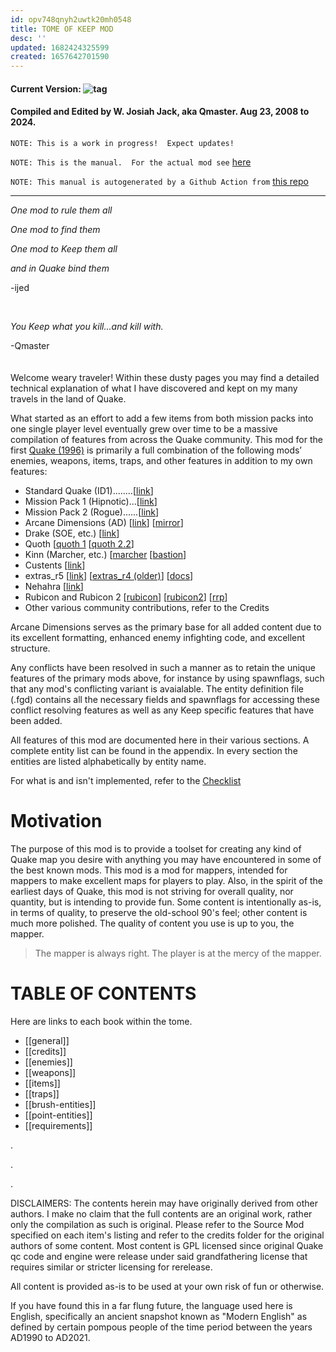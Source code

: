 ```yaml
---
id: opv748qnyh2uwtk20mh0548
title: TOME OF KEEP MOD
desc: ''
updated: 1682424325599
created: 1657642701590
---
```

#### Current Version: ![tag](https://img.shields.io/github/v/tag/JosiahJack/Keep?label=Latest%20Release)
#### Compiled and Edited by W. Josiah Jack, aka Qmaster.  Aug 23, 2008 to 2024.
`NOTE: This is a work in progress!  Expect updates!`

`NOTE: This is the manual.  For the actual mod see` [here](https://github.com/JosiahJack/Keep)

`NOTE: This manual is autogenerated by a Github Action from` [this repo](https://github.com/JosiahJack/KeepModReadme)

---

_One mod to rule them all_

_One mod to find them_

_One mod to Keep them all_

_and in Quake bind them_

-ijed

<br />

_You Keep what you kill...and kill with._

-Qmaster
<br />
<br />
<br />
Welcome weary traveler!  Within these dusty pages you may find a detailed technical explanation of what I have discovered and kept on my many travels in the land of Quake.

What started as an effort to add a few items from both mission packs into one single player level eventually grew over time to be a massive compilation of features from across the Quake community.
This mod for the first [Quake (1996)](https://quake.fandom.com/wiki/Quake) is primarily a full combination of the following mods’ enemies, weapons, items, traps, and other features in addition to
my own features:
* Standard Quake (ID1)........[[link](https://quake.fandom.com/wiki/Quake)]
* Mission Pack 1 (Hipnotic)...[[link](https://quake.fandom.com/wiki/Quake_Mission_Pack_1:_Scourge_of_Armagon)]
* Mission Pack 2 (Rogue)......[[link](https://quake.fandom.com/wiki/Quake_Mission_Pack_2:_Dissolution_of_Eternity)]
* Arcane Dimensions (AD) [[link](http://www.simonoc.com/pages/design/sp/ad.htm)] [[mirror](https://www.quaddicted.com/reviews/ad_v1_80p1final.html)]
* Drake (SOE, etc.) [[link](https://www.quaddicted.com/reviews/something_wicked.html)]
* Quoth [[quoth 1](https://www.quaddicted.com/webarchive/kell.quaddicted.com/) [[quoth 2.2](https://tomeofpreach.wordpress.com/quoth/)]
* Kinn (Marcher, etc.) [[marcher](https://www.quaddicted.com/reviews/kinn_marcher.html) [[bastion](https://www.quaddicted.com/reviews/kinn_bastion.html)]
* Custents [[link](https://www.quakewiki.net/quake-1/mods/custents-custom-entities/)]
* extras_r5 [[link](https://github.com/khreathor/extras_r5)] [[extras_r4 (older)](https://www.quakewiki.net/quake-1/mods/extras-r4/)] [[docs](http://khreathor.xyz/jam/extras/index.html)]
* Nehahra [[link](https://www.quaddicted.com/reviews/nehahra.html)]
* Rubicon and Rubicon 2 [[rubicon](https://www.quaddicted.com/reviews/rubicon.html)] [[rubicon2](https://www.quaddicted.com/reviews/rubicon2.html)] [[rrp](https://www.quaddicted.com/reviews/rrp.html)]
* Other various community contributions, refer to the Credits


Arcane Dimensions serves as the primary base for all added content due to its excellent formatting, enhanced enemy infighting code, and excellent structure.

Any conflicts have been resolved in such a manner as to retain the unique features of the primary mods above, for instance by using spawnflags, such that any mod's conflicting variant is avaialable.
The entity definition file (.fgd) contains all the necessary fields and spawnflags for accessing these conflict resolving features as well as any Keep specific features that have been added.

All features of this mod are documented here in their various sections.  A complete entity list can be found in the appendix.  In every section the entities are listed alphabetically by entity name.

For what is and isn't implemented, refer to the [Checklist](https://github.com/JosiahJack/KeepModReadme/blob/master/KeepFeatureChecklist.xlsx)

# Motivation

The purpose of this mod is to provide a toolset for creating any kind of Quake
map you desire with anything you may have encountered in some of the best known
mods.  This mod is a mod for mappers, intended for mappers to make excellent
maps for players to play.  Also, in the spirit of the earliest days of Quake,
this mod is not striving for overall quality, nor quantity, but is intending to
provide fun.  Some content is intentionally as-is, in terms of quality, to
preserve the old-school 90's feel; other content is much more polished.  The
quality of content you use is up to you, the mapper.

> The mapper is always right.  The player is at the mercy of the mapper.

# TABLE OF CONTENTS
Here are links to each book within the tome.

* [[general]]
* [[credits]]
* [[enemies]]
* [[weapons]]
* [[items]]
* [[traps]]
* [[brush-entities]]
* [[point-entities]]
* [[requirements]]


.

.

.

DISCLAIMERS:
The contents herein may have originally derived from other authors.  I make no claim that the full contents are an original work, rather only the compilation as such is original.  Please refer to the
Source Mod specified on each item's listing and refer to the credits folder for the original authors of some content.  Most content is GPL licensed since original Quake qc code and engine were
release under said grandfathering license that requires similar or stricter licensing for rerelease.

All content is provided as-is to be used at your own risk of fun or otherwise.

If you have found this in a far flung future, the language used here is English, specifically an ancient snapshot known as "Modern English" as defined by certain pompous people of the time period between the years AD1990 to AD2021.
